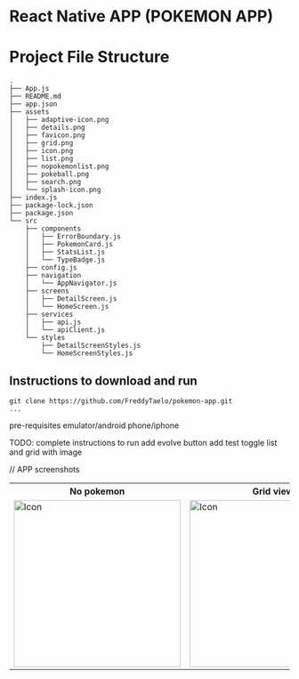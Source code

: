 # React Native APP (POKEMON APP)

# Project File Structure
```
.
├── App.js
├── README.md
├── app.json
├── assets
│   ├── adaptive-icon.png
│   ├── details.png
│   ├── favicon.png
│   ├── grid.png
│   ├── icon.png
│   ├── list.png
│   ├── nopokemonlist.png
│   ├── pokeball.png
│   ├── search.png
│   └── splash-icon.png
├── index.js
├── package-lock.json
├── package.json
└── src
    ├── components
    │   ├── ErrorBoundary.js
    │   ├── PokemonCard.js
    │   ├── StatsList.js
    │   └── TypeBadge.js
    ├── config.js
    ├── navigation
    │   └── AppNavigator.js
    ├── screens
    │   ├── DetailScreen.js
    │   └── HomeScreen.js
    ├── services
    │   ├── api.js
    │   └── apiClient.js
    └── styles
        ├── DetailScreenStyles.js
        └── HomeScreenStyles.js
```


## Instructions to download and run
```
git clone https://github.com/FreddyTaelo/pokemon-app.git
...
````

pre-requisites
emulator/android phone/iphone

TODO:
complete instructions to run
add evolve button
add test
toggle list and grid with image

// APP screenshots
<table>
  <tr>
    <th>No pokemon</th>
    <th>Grid view</th>
    <th>Listview</th>
    <th>Search</th>
    <th>details</th>
  </tr>
  <tr>
    <td><img src="assets/nopokemonlist.png" alt="Icon" width="300"/></td>
    <td><img src="assets/grid.png" alt="Icon" width="300"/></td>
    <td><img src="assets/list.png" alt="Icon" width="300"/></td>
    <td><img src="assets/search.png" alt="Icon" width="300"/></td>
    <td><img src="assets/details.png" alt="Icon" width="300"/></td>
 </tr>
</table>